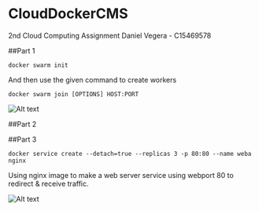 # CloudDockerCMS

2nd Cloud Computing Assignment
Daniel Vegera - C15469578

##Part 1

```
docker swarm init
```
And then use the given command to create workers

```
docker swarm join [OPTIONS] HOST:PORT
```
![Alt text](/1.jpg?raw=true "Screenshot")

##Part 2


##Part 3

```
docker service create --detach=true --replicas 3 -p 80:80 --name weba nginx
```
Using nginx image to make a web server service using webport 80 to redirect & receive traffic.

![Alt text](/2.jpg?raw=true "Screenshot")